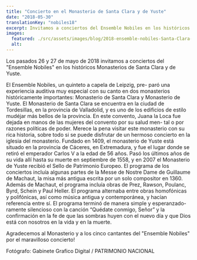 ```yaml
---
title: "Concierto en el Monasterio de Santa Clara y de Yuste"
date: "2018-05-30"
translationKey: "nobiles18"
excerpt: Invitamos a conciertos del Ensemble Nobiles en los históricos Monasterios de Santa Clara y de Yuste.
images:
  featured: ./src/assets/images/blog/2018-ensemble-nobiles-Santa-Clara-Tordesillas-3.jpg
  alt:
---
```


Los pasados 26 y 27 de mayo de 2018 invitamos a conciertos del "Ensemble Nobiles" en los históricos Monasterios de
Santa Clara y de Yuste.

El Ensemble Nobiles, un quinteto a capela de Leipzig, pre- paró una experiencia auditiva muy especial con su canto en dos monasterios históricamente importantes: Monasterio de Santa Clara y Monasterio de Yuste. El Monasterio de Santa Clara se encuentra en la ciudad de Tordesillas, en la provincia de Valladolid, y es uno de los edificios de estilo mudéjar más bellos de la provincia. En este convento, Juana la Loca fue dejada en manos de las mujeres del convento por su salud men- tal o por razones políticas de poder. Merece la pena visitar este monasterio con su rica historia, sobre todo si se puede disfrutar de un hermoso concierto en la iglesia del monasterio. Fundado en 1409, el monasterio de Yuste está situado en la provincia de Cáceres, en Extremadura, y fue el lugar donde se retiró el emperador Carlos V a la edad de 56 años. Pasó los últimos años de su vida allí hasta su muerte en septiembre de 1558, y en 2007 el Monasterio de Yuste recibió el Sello de Patrimonio Europeo. El programa de los conciertos incluía algunas partes de la Messe de Nostre Dame de Guillaume de Machaut, la misa más antigua escrita por un solo compositor en 1360. Además de Machaut, el programa incluía obras de Prez, Rawson, Poulanc, Byrd, Schein y Paul Heller. El programa alternaba entre obras homofónicas y polifónicas, así como música antigua y contemporánea, y hacían referencia entre sí. El programa terminó de manera simple y esperanzado- ramente silencioso con la canción “Quédate conmigo, Señor” y la confirmación en la fe de que las sombras huyen con el nuevo día y que Dios está con nosotros en la vida y en la muerte.

Agradecemos al Monasterio y a los cinco cantantes del "Ensemble Nobiles" por el maravilloso concierto!

Fotógrafo: Gabinete Grafico Digital / PATRIMONIO NACIONAL
